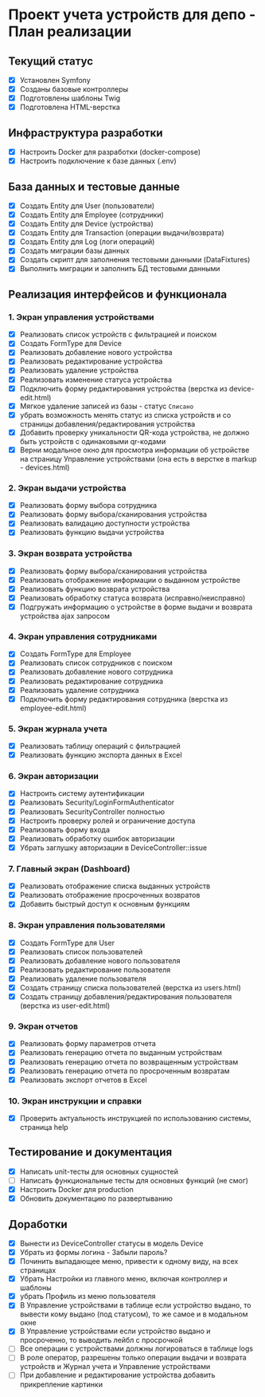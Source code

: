 # Проект учета устройств для депо - План реализации

## Текущий статус

- [x] Установлен Symfony
- [x] Созданы базовые контроллеры
- [x] Подготовлены шаблоны Twig
- [x] Подготовлена HTML-верстка

## Инфраструктура разработки

- [x] Настроить Docker для разработки (docker-compose)
- [x] Настроить подключение к базе данных (.env)

## База данных и тестовые данные

- [x] Создать Entity для User (пользователи)
- [x] Создать Entity для Employee (сотрудники)
- [x] Создать Entity для Device (устройства)
- [x] Создать Entity для Transaction (операции выдачи/возврата)
- [x] Создать Entity для Log (логи операций)
- [x] Создать миграции базы данных
- [x] Создать скрипт для заполнения тестовыми данными (DataFixtures)
- [x] Выполнить миграции и заполнить БД тестовыми данными

## Реализация интерфейсов и функционала

### 1. Экран управления устройствами

- [x] Реализовать список устройств с фильтрацией и поиском
- [x] Создать FormType для Device
- [x] Реализовать добавление нового устройства
- [x] Реализовать редактирование устройства
- [x] Реализовать удаление устройства
- [x] Реализовать изменение статуса устройства
- [x] Подключить форму редактирования устройства (верстка из device-edit.html)
- [x] Мягкое удаление записей из базы - статус `Списано`
- [x] убрать возможность менять статус из списка устройств и со страницы добавления/редактирования устройства
- [x] Добавить проверку уникальности QR-кода устройства, не должно быть устройств с одинаковыми qr-кодами
- [x] Верни модальное окно для просмотра информации об устройстве на страницу Управление устройствами (она есть в верстке в markup - devices.html)

### 2. Экран выдачи устройства

- [x] Реализовать форму выбора сотрудника
- [x] Реализовать форму выбора/сканирования устройства
- [x] Реализовать валидацию доступности устройства
- [x] Реализовать функцию выдачи устройства

### 3. Экран возврата устройства

- [x] Реализовать форму выбора/сканирования устройства
- [x] Реализовать отображение информации о выданном устройстве
- [x] Реализовать функцию возврата устройства
- [x] Реализовать обработку статуса возврата (исправно/неисправно)
- [x] Подгружать информацию о устройстве в форме выдачи и возврата устройства ajax запросом

### 4. Экран управления сотрудниками

- [x] Создать FormType для Employee
- [x] Реализовать список сотрудников с поиском
- [x] Реализовать добавление нового сотрудника
- [x] Реализовать редактирование сотрудника
- [x] Реализовать удаление сотрудника
- [x] Подключить форму редактирования сотрудника (верстка из employee-edit.html)

### 5. Экран журнала учета

- [x] Реализовать таблицу операций с фильтрацией
- [x] Реализовать функцию экспорта данных в Excel

### 6. Экран авторизации

- [x] Настроить систему аутентификации
- [x] Реализовать Security/LoginFormAuthenticator
- [x] Реализовать SecurityController полностью
- [x] Настроить проверку ролей и ограничение доступа
- [x] Реализовать форму входа
- [x] Реализовать обработку ошибок авторизации
- [x] Убрать заглушку авторизации в DeviceController::issue

### 7. Главный экран (Dashboard)

- [x] Реализовать отображение списка выданных устройств
- [x] Реализовать отображение просроченных возвратов
- [x] Добавить быстрый доступ к основным функциям

### 8. Экран управления пользователями

- [x] Создать FormType для User
- [x] Реализовать список пользователей
- [x] Реализовать добавление нового пользователя
- [x] Реализовать редактирование пользователя
- [x] Реализовать удаление пользователя
- [x] Создать страницу списка пользователей (верстка из users.html)
- [x] Создать страницу добавления/редактирования пользователя (верстка из user-edit.html)

### 9. Экран отчетов

- [x] Реализовать форму параметров отчета
- [x] Реализовать генерацию отчета по выданным устройствам
- [x] Реализовать генерацию отчета по возвращенным устройствам
- [x] Реализовать генерацию отчета по просроченным возвратам
- [x] Реализовать экспорт отчетов в Excel

### 10. Экран инструкции и справки

- [x] Проверить актуальность инструкцией по использованию системы, страница help

## Тестирование и документация

- [x] Написать unit-тесты для основных сущностей
- [ ] Написать функциональные тесты для основных функций (не смог)
- [x] Настроить Docker для production
- [x] Обновить документацию по развертыванию

## Доработки

- [x] Вынести из DeviceController статусы в модель Device
- [x] Убрать из формы логина - Забыли пароль?
- [x] Починить выпадающее меню, привести к одному виду, на всех страницах
- [x] Убрать Настройки из главного меню, включая контроллер и шаблоны
- [x] убрать Профиль из меню пользователя
- [x] В Управление устройствами в таблице если устройство выдано, то вывести кому выдано (под статусом), то же самое и в модальном окне
- [x] В Управление устройствами если устройство выдано и просроченно, то выводить лейбл с просрочкой
- [ ] Все операции с устройствами должны логироваться в таблице logs
- [ ] В роле оператор, разрешены только операции выдачи и возврата устройств и Журнал учета и Управление устройствами
- [ ] При добавление и редактирование устройства добавить прикрепление картинки

